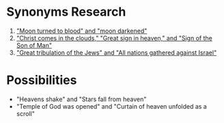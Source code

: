 # Synonyms Research

1. ["Moon turned to blood" and "moon darkened"](moon.md)
2. ["Christ comes in the clouds," "Great sign in heaven," and "Sign of the Son of Man"](great-sign.md)
3. ["Great tribulation of the Jews" and "All nations gathered against Israel"](jews-tribulation.md)

# Possibilities

* "Heavens shake" and "Stars fall from heaven"
* "Temple of God was opened" and "Curtain of heaven unfolded as a scroll"
